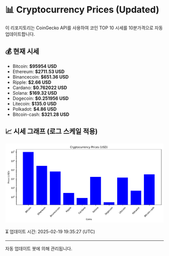 
# 📊 Cryptocurrency Prices (Updated)

이 리포지토리는 CoinGecko API를 사용하여 코인 TOP 10 시세를 10분가격으로 자동 업데이트합니다.

## 💰 현재 시세
- Bitcoin: **$95954 USD**
- Ethereum: **$2711.53 USD**
- Binancecoin: **$651.36 USD**
- Ripple: **$2.66 USD**
- Cardano: **$0.762022 USD**
- Solana: **$169.32 USD**
- Dogecoin: **$0.251956 USD**
- Litecoin: **$135.0 USD**
- Polkadot: **$4.86 USD**
- Bitcoin-cash: **$321.28 USD**

## 📈 시세 그래프 (로그 스케일 적용)
![Crypto Prices](crypto_prices.png)

⏳ 업데이트 시간: 2025-02-19 19:35:27 (UTC)

---
자동 업데이트 봇에 의해 관리됩니다.

